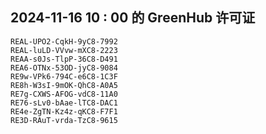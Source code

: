 ## 2024-11-16 10 : 00 的 GreenHub 许可证
```
REAL-UPO2-CqkH-9yC8-7992
REAL-luLD-VVvw-mXC8-2223
REAA-s0Js-TlpP-36C8-D491
REA6-OTNx-53OD-jyC8-9084
RE9w-VPk6-794C-e6C8-1C3F
RE8h-W3sI-9mOK-QhC8-A0A5
RE7g-CXWS-AFOG-vdC8-11A0
RE76-sLv0-bAae-lTC8-DAC1
RE4e-ZgTN-Kz4z-qKC8-F7F1
RE3D-RAuT-vrda-TzC8-9615
```
